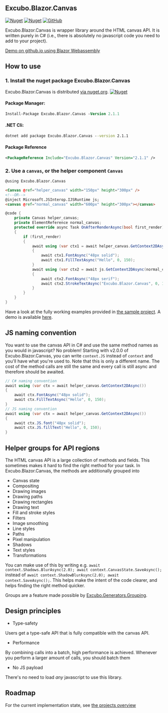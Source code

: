 ## Excubo.Blazor.Canvas

[![Nuget](https://img.shields.io/nuget/v/Excubo.Blazor.Canvas)](https://www.nuget.org/packages/Excubo.Blazor.Canvas/)
[![Nuget](https://img.shields.io/nuget/dt/Excubo.Blazor.Canvas)](https://www.nuget.org/packages/Excubo.Blazor.Canvas/)
[![GitHub](https://img.shields.io/github/license/excubo-ag/Blazor.Canvas)](https://github.com/excubo-ag/Blazor.Canvas)

Excubo.Blazor.Canvas is wrapper library around the HTML canvas API. It is written purely in C# (i.e., there is absolutely no javascript code you need to add to your project).

[Demo on github.io using Blazor Webassembly](https://excubo-ag.github.io/Blazor.Canvas/)

## How to use

### 1. Install the nuget package Excubo.Blazor.Canvas

Excubo.Blazor.Canvas is distributed [via nuget.org](https://www.nuget.org/packages/Excubo.Blazor.Canvas/).
[![Nuget](https://img.shields.io/nuget/v/Excubo.Blazor.Canvas)](https://www.nuget.org/packages/Excubo.Blazor.Canvas/)

#### Package Manager:
```ps
Install-Package Excubo.Blazor.Canvas -Version 2.1.1
```

#### .NET Cli:
```cmd
dotnet add package Excubo.Blazor.Canvas --version 2.1.1
```

#### Package Reference
```xml
<PackageReference Include="Excubo.Blazor.Canvas" Version="2.1.1" />
```

### 2. Use a `canvas`, or the helper component `Canvas`

```html
@using Excubo.Blazor.Canvas

<Canvas @ref="helper_canvas" width="150px" height="300px" />
<!--OR-->
@inject Microsoft.JSInterop.IJSRuntime js;
<canvas @ref="normal_canvas" width="600px" height="300px"></canvas>
```
```cs
@code {
    private Canvas helper_canvas;
    private ElementReference normal_canvas;
    protected override async Task OnAfterRenderAsync(bool first_render)
    {
        if (first_render)
        {
            await using (var ctx1 = await helper_canvas.GetContext2DAsync())
            {
                await ctx1.FontAsync("48px solid");
                await ctx1.FillTextAsync("Hello", 0, 150);
            }
            await using (var ctx2 = await js.GetContext2DAsync(normal_canvas))
            {
                await ctx2.FontAsync("48px serif");
                await ctx2.StrokeTextAsync("Excubo.Blazor.Canvas", 0, 150);
            }
        }
    }
}
```

Have a look at the fully working examples provided in [the sample project](https://github.com/excubo-ag/Blazor.Canvas/tree/main/TestProject_Components). A demo is available [here](https://excubo-ag.github.io/Blazor.Canvas/).

## JS naming convention

You want to use the canvas API in C# and use the same method names as you would in javascript? No problem! Starting with v2.0.0 of Excubo.Blazor.Canvas, you can write `context.JS` instead of `context` and you'll have what you're used to.
Note that this is only a different name. The cost of the method calls are still the same and every call is still async and therefore should be awaited.

```cs
// C# naming convention
await using (var ctx = await helper_canvas.GetContext2DAsync())
{
    await ctx.FontAsync("48px solid");
    await ctx.FillTextAsync("Hello", 0, 150);
}
// JS naming convention
await using (var ctx = await helper_canvas.GetContext2DAsync())
{
    await ctx.JS.font("48px solid");
    await ctx.JS.fillText("Hello", 0, 150);
}
```

## Helper groups for API regions

The HTML canvas API is a large collection of methods and fields. This sometimes makes it hard to find the right method for your task. In Excubo.Blazor.Canvas, the methods are additionally grouped into

- Canvas state
- Compositing
- Drawing images
- Drawing paths
- Drawing rectangles
- Drawing text
- Fill and stroke styles
- Filters
- Image smoothing
- Line styles
- Paths
- Pixel manipulation
- Shadows
- Text styles
- Transformations

You can make use of this by writing e.g. `await context.Shadows.BlurAsync(2.0); await context.CanvasState.SaveAsync();` instead of `await context.ShadowBlurAsync(2.0); await context.SaveAsync();`.
This helps make the intent of the code clearer, and helps finding the right method quicker.

Groups are a feature made possible by [Excubo.Generators.Grouping](https://github.com/excubo-ag/Generators.Grouping).

## Design principles

- Type-safety

Users get a type-safe API that is fully compatible with the canvas API.

- Performance

By combining calls into a batch, high performance is achieved. Whenever you perform a larger amount of calls, you should batch them

- No JS payload

There's no need to load _any_ javascript to use this library.

## Roadmap

For the current implementation state, see [the projects overview](https://github.com/excubo-ag/Blazor.Canvas/projects/)
